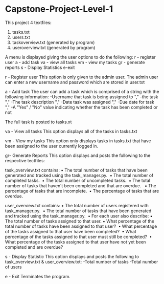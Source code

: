 # Capstone-Project-Level-1

This project 4 textfiles:
1. tasks.txt
2. users.txt
3. taskoverview.txt (generated by program)
4. useroverview.txt (generated by program)

A menu is displayed giving the user options to do the following:
r - register user
a - add task
va - view all tasks
vm - view my tasks
gr - generate reports
s - Display Statistics
e-exit

r - Register user
This option is only given to the admin user.
The admin user can enter a new username and password which are stored in user.txt

a - Add task
The user can add a task which is comprised of a string with the following information:
-Username that task is being assigned to ","
-the task ","
-The task description ","
-Date task was assigned ","
-Due date for task ","
-A "Yes" / "No" value indicating whether the task has been completed or not

The full task is posted to tasks.xt

va - View all tasks
This option displays all of the tasks in tasks.txt

vm - View my tasks
This option only displays tasks in tasks.txt that have been assigned to the user currently logged in.

gr- Generate Reports
This option displays and posts the following to the respective tectfiles:

task_overview.txt contains:
▪ The total number of tasks that have been generated and tracked using the task_manager.py.  ▪ The total number of completed tasks. 
▪ The total number of uncompleted tasks.  
▪ The total number of tasks that haven’t been completed and that are overdue.   
▪ The percentage of tasks that are incomplete. 
▪ The percentage of tasks that are overdue.  


user_overview.txt contains:
▪ The total number of users registered with task_manager.py.  
▪ The total number of tasks that have been generated and tracked using the task_manager.py.  ▪ For each user also describe:
▪ The total number of tasks assigned to that user.
▪ What percentage of the total number of tasks have been assigned to that user?  
▪ What percentage of the tasks assigned to that user have been completed? 
▪ What percentage of the tasks assigned to that user must still be completed?  
▪ What percentage of the tasks assigned to that user have not yet been completed and are overdue? 



s - Display Statistic
This option displays and posts the following to task_overview.txt & user_overview.txt:
-Total number of tasks
-Total number of users

e - Exit
Terminates the program.



